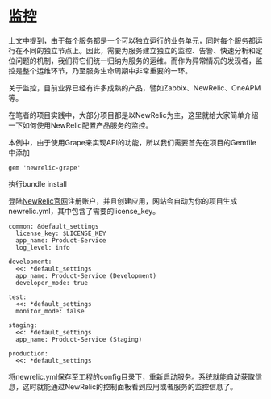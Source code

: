 # 监控

上文中提到，由于每个服务都是一个可以独立运行的业务单元，同时每个服务都运行在不同的独立节点上。因此，需要为服务建立独立的监控、告警、快速分析和定位问题的机制，我们将它们统一归纳为服务的运维。而作为异常情况的发现者，监控是整个运维环节，乃至服务生命周期中非常重要的一环。

关于监控，目前业界已经有许多成熟的产品，譬如Zabbix、NewRelic、OneAPM等。

在笔者的项目实践中，大部分项目都是以NewRelic为主，这里就给大家简单介绍一下如何使用NewRelic配置产品服务的监控。

本例中，由于使用Grape来实现API的功能，所以我们需要首先在项目的Gemfile中添加
```
gem 'newrelic-grape'

```

执行bundle install

登陆[NewRelic官网](http://newrelic.com/)注册账户，并且创建应用，网站会自动为你的项目生成newrelic.yml，其中包含了需要的license_key。

```
common: &default_settings
  license_key: $LICENSE_KEY
  app_name: Product-Service
  log_level: info

development:
  <<: *default_settings
  app_name: Product-Service (Development)
  developer_mode: true

test:
  <<: *default_settings
  monitor_mode: false

staging:
  <<: *default_settings
  app_name: Product-Service (Staging)

production:
  <<: *default_settings
```

将newrelic.yml保存至工程的config目录下，重新启动服务。系统就能自动获取信息，这时就能通过NewRelic的控制面板看到应用或者服务的监控信息了。
